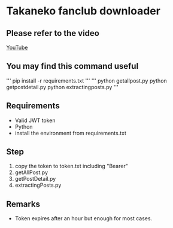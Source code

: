 # Takaneko fanclub downloader
## Please refer to the video
[YouTube](https://youtu.be/qKX2iGhvj5s)

## You may find this command useful
'''
pip install -r requirements.txt
'''
'''
python getallpost.py
python getpostdetail.py
python extractingposts.py
'''

## Requirements
- Valid JWT token
- Python
- install the environment from requirements.txt

## Step
1. copy the token to token.txt including "Bearer"
1. getAllPost.py
2. getPostDetail.py
3. extractingPosts.py

## Remarks
- Token expires after an hour but enough for most cases.
